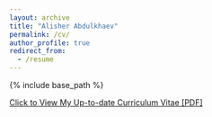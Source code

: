 ```yaml
---
layout: archive
title: "Alisher Abdulkhaev"
permalink: /cv/
author_profile: true
redirect_from:
  - /resume
---
```


{% include base_path %}

[Click to View My Up-to-date Curriculum Vitae [PDF]](https://alisher-ai.github.io/files/CV_Alisher_Abdulkhaev.pdf)
